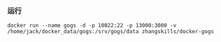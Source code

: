 
### 运行
`docker run --name gogs -d -p 10022:22 -p 13000:3000 -v /home/jack/docker_data/gogs:/srv/gogs/data zhangskills/docker-gogs`